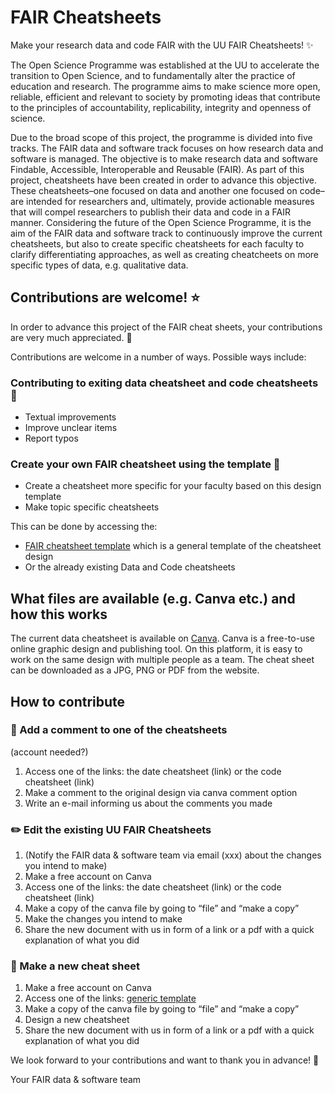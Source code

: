 # FAIR Cheatsheets
Make your research data and code FAIR with the UU FAIR Cheatsheets! :sparkles:

The Open Science Programme was established at the UU to accelerate the transition to Open Science, and to fundamentally alter the practice of education and research. The programme aims to make science more open, reliable, efficient and relevant to society by promoting ideas that contribute to the principles of accountability, replicability, integrity and openness of science.  

Due to the broad scope of this project, the programme is divided into five tracks. The FAIR data and software track focuses on how research data and software is managed. The objective is to make research data and software Findable, Accessible, Interoperable and Reusable (FAIR). As part of this project, cheatsheets have been created in order to advance this objective. These cheatsheets–one focused on data and another one focused on code–are intended for researchers and, ultimately, provide actionable measures that will compel researchers to publish their data and code in a FAIR manner. Considering the future of the Open Science Programme, it is the aim of the FAIR data and software track to continuously improve the current cheatsheets, but also to create specific cheatsheets for each faculty to clarify differentiating approaches, as well as creating cheatcheets on more specific types of data, e.g. qualitative data. 

 

## Contributions are welcome! :star:

In order to advance this project of the FAIR cheat sheets, your contributions are very much appreciated. :raised_hands:

Contributions are welcome in a number of ways. Possible ways include: 

### Contributing to exiting data cheatsheet and code cheatsheets :pencil:		 

- Textual improvements  
- Improve unclear items 
- Report typos  

 
### Create your own FAIR cheatsheet using the template :page_facing_up:

- Create a cheatsheet more specific for your faculty based on this design template 
- Make topic specific cheatsheets 

 
This can be done by accessing the:  

- [FAIR cheatsheet template](https://www.canva.com/design/DAFefwco7Os/FWtDm6-BLR7NSL1f8TVNIg/edit?utm_content=DAFefwco7Os&utm_campaign=designshare&utm_medium=link2&utm_source=sharebutton) which is a general template of the cheatsheet design 
- Or the already existing Data and Code cheatsheets  

 

## What files are available (e.g. Canva etc.) and how this works 

The current data cheatsheet is available on [Canva](https://www.canva.com/). Canva is a free-to-use online graphic design and publishing tool. On this platform, it is easy to work on the same design with multiple people as a team. The cheat sheet can be downloaded as a JPG, PNG or PDF from the website.  

 
## How to contribute 

### :speech_balloon: Add a comment to one of the cheatsheets

(account needed?) 
1. Access one of the links: the date cheatsheet (link) or the code cheatsheet (link) 
2. Make a comment to the original design via canva comment option  
3. Write an e-mail informing us about the comments you made  


### :pencil2: Edit the existing UU FAIR Cheatsheets

1. (Notify the FAIR data & software team via email (xxx) about the changes you intend to make) 
2. Make a free account on Canva 
3. Access one of the links: the date cheatsheet (link) or the code cheatsheet (link) 
4. Make a copy of the canva file by going to “file” and “make a copy” 
5. Make the changes you intend to make 
6. Share the new document with us in form of a link or a pdf with a quick explanation of what you did  

 
### :bookmark_tabs: Make a new cheat sheet

1. Make a free account on Canva 
2. Access one of the links: [generic template](https://www.canva.com/design/DAFefwco7Os/FWtDm6-BLR7NSL1f8TVNIg/edit?utm_content=DAFefwco7Os&utm_campaign=designshare&utm_medium=link2&utm_source=sharebutton "generic template") 
3. Make a copy of the canva file by going to “file” and “make a copy” 
4. Design a new cheatsheet  
5. Share the new document with us in form of a link or a pdf with a quick explanation of what you did 

 

We look forward to your contributions and want to thank you in advance!  :star2:


Your FAIR data & software team  

 
